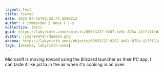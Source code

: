 ```yaml
---
layout: text
title: Texted
date: 2025-04-15T02:52:44.650921Z
author: ⸸ commander ░ nova ⸸ :~$
collection: texts
guid: https://labyrinth.zone/objects/05653227-9267-4e5c-875a-41ff111ed409
avatar: /img/avatar/daemon.png
akkoma: https://labyrinth.zone/objects/05653227-9267-4e5c-875a-41ff111ed409
tags: [akkoma, labyrinth-zone]
---
```


<p>Microsoft is moving toward using the Blizzard launcher as their PC app, I can taste it like pizza in the air when it's cooking in an oven</p>